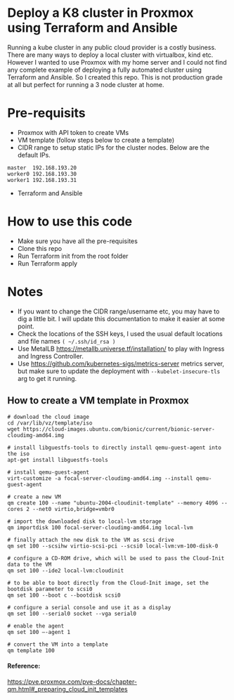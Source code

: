 # Deploy a K8 cluster in Proxmox using Terraform and Ansible
Running a kube cluster in any public cloud provider is a costly business.
There are many ways to deploy a local cluster with virtualbox, kind etc.
However I wanted to use Proxmox with my home server and I could not find any complete example of deploying a fully automated cluster using Terraform and Ansible.
So I created this repo.
This is not production grade at all but perfect for running a 3 node cluster at home.


# Pre-requisits
- Proxmox with API token to create VMs
- VM template (follow steps below to create a template)
- CIDR range to setup static IPs for the cluster nodes. Below are the default IPs.
```
master  192.168.193.20
worker0 192.168.193.30
worker1 192.168.193.31
```
- Terraform and Ansible

# How to use this code
- Make sure you have all the pre-requisites
- Clone this repo
- Run Terraform init from the root folder
- Run Terraform apply

# Notes
- If you want to change the CIDR range/username etc, you may have to dig a little bit. I will update this documentation to make it easier at some point.
- Check the locations of the SSH keys, I used the usual default locations and file names ```( ~/.ssh/id_rsa )```
- Use MetalLB https://metallb.universe.tf/installation/ to play with Ingress and Ingress Controller.
- Use https://github.com/kubernetes-sigs/metrics-server metrics server, but make sure to update the deployment with ```--kubelet-insecure-tls``` arg to get it running. 
## How to create a VM template in Proxmox
```
# download the cloud image 
cd /var/lib/vz/template/iso
wget https://cloud-images.ubuntu.com/bionic/current/bionic-server-cloudimg-amd64.img

# install libguestfs-tools to directly install qemu-guest-agent into the iso
apt-get install libguestfs-tools

# install qemu-guest-agent
virt-customize -a focal-server-cloudimg-amd64.img --install qemu-guest-agent

# create a new VM
qm create 100 --name "ubuntu-2004-cloudinit-template" --memory 4096 --cores 2 --net0 virtio,bridge=vmbr0

# import the downloaded disk to local-lvm storage
qm importdisk 100 focal-server-cloudimg-amd64.img local-lvm

# finally attach the new disk to the VM as scsi drive
qm set 100 --scsihw virtio-scsi-pci --scsi0 local-lvm:vm-100-disk-0

# configure a CD-ROM drive, which will be used to pass the Cloud-Init data to the VM
qm set 100 --ide2 local-lvm:cloudinit

# to be able to boot directly from the Cloud-Init image, set the bootdisk parameter to scsi0
qm set 100 --boot c --bootdisk scsi0

# configure a serial console and use it as a display
qm set 100 --serial0 socket --vga serial0

# enable the agent
qm set 100 –-agent 1

# convert the VM into a template
qm template 100
```

#### Reference: #####
https://pve.proxmox.com/pve-docs/chapter-qm.html#_preparing_cloud_init_templates



